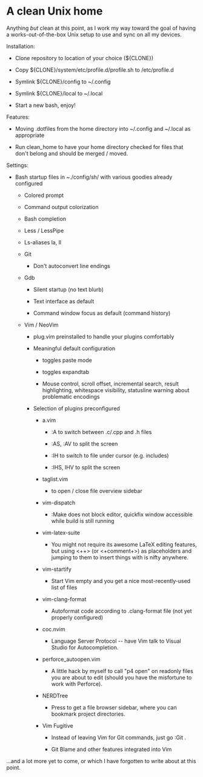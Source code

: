 # A clean Unix home

Anything *but* clean at this point, as I work my way toward the goal
of having a works-out-of-the-box Unix setup to use and sync on all
my devices.

Installation:

  - Clone repository to location of your choice (${CLONE})

  - Copy ${CLONE}/system/etc/profile.d/profile.sh to /etc/profile.d

  - Symlink ${CLONE}/config to ~/.config

  - Symlink ${CLONE}/local to ~/.local

  - Start a new bash, enjoy!

Features:

  - Moving .dotfiles from the home directory into ~/.config and
    ~/.local as appropriate

  - Run clean_home to have your home directory checked for files that
    don't belong and should be merged / moved.

Settings:

  - Bash startup files in ~./config/sh/ with various goodies already
    configured

    - Colored prompt

    - Command output colorization

    - Bash completion

    - Less / LessPipe

    - Ls-aliases la, ll

    - Git

      - Don't autoconvert line endings

    - Gdb

      - Silent startup (no text blurb)

      - Text interface as default

      - Command window focus as default (command history)

    - Vim / NeoVim

      - plug.vim preinstalled to handle your plugins comfortably

      - Meaningful default configuration

        - <F2> toggles paste mode

        - <F3> toggles expandtab

        - Mouse control, scroll offset, incremental search, result highlighting,
          whitespace visibility, statusline warning about problematic encodings

      - Selection of plugins preconfigured

        - a.vim

          - :A to switch between .c/.cpp and .h files

          - :AS, :AV to split the screen

          - :IH to switch to file under cursor (e.g. includes)

          - :IHS, IHV to split the screen

        - taglist.vim

          - <F8> to open / close file overview sidebar

        - vim-dispatch

          - :Make does not block editor, quickfix window accessible while
            build is still running

        - vim-latex-suite

          - You might not require its awesome LaTeX editing features, but
            using <++> (or <+comment+>) as placeholders and jumping to them
            to insert things with <C-J> is nifty anywhere.

        - vim-startify

          - Start Vim empty and you get a nice most-recently-used list of files

        - vim-clang-format

          - Autoformat code according to .clang-format file (not yet properly
            configured)

        - coc.nvim

          - Language Server Protocol -- have Vim talk to Visual Studio for
            Autocompletion.

        - perforce_autoopen.vim

          - A little hack by myself to call "p4 open" on readonly files you are
            about to edit (should you have the misfortune to work with Perforce).

        - NERDTree

          - Press <C-n> to get a file browser sidebar, where you can bookmark
            project directories.

        - Vim Fugitive

          - Instead of leaving Vim for Git commands, just go :Git <command>.

          - Git Blame and other features integrated into Vim

...and a lot more yet to come, or which I have forgotten to write about at this
point.
